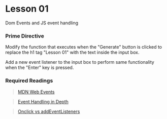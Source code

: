 # Lesson 01
Dom Events and JS event handling

### Prime Directive
Modify the function that executes when the "Generate" button is clicked to
replace the h1 tag "Lesson 01" with the text inside the input box.

Add a new event listener to the input box to perform same functionality
when the "Enter" key is pressed.

### Required Readings
> [MDN Web Events](https://developer.mozilla.org/en-US/docs/Web/Events)

> [Event Handling in Depth](http://eloquentjavascript.net/14_event.html)

> [Onclick vs addEventListeners](https://www.simonewebdesign.it/onclick-vs-addeventlistener/)